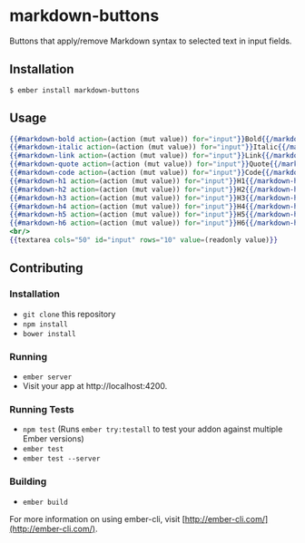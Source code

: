 # markdown-buttons

Buttons that apply/remove Markdown syntax to selected text in input fields.

## Installation

```shell
$ ember install markdown-buttons
```

## Usage

```handlebars
{{#markdown-bold action=(action (mut value)) for="input"}}Bold{{/markdown-bold}}
{{#markdown-italic action=(action (mut value)) for="input"}}Italic{{/markdown-italic}}
{{#markdown-link action=(action (mut value)) for="input"}}Link{{/markdown-link}}
{{#markdown-quote action=(action (mut value)) for="input"}}Quote{{/markdown-quote}}
{{#markdown-code action=(action (mut value)) for="input"}}Code{{/markdown-code}}
{{#markdown-h1 action=(action (mut value)) for="input"}}H1{{/markdown-h1}}
{{#markdown-h2 action=(action (mut value)) for="input"}}H2{{/markdown-h2}}
{{#markdown-h3 action=(action (mut value)) for="input"}}H3{{/markdown-h3}}
{{#markdown-h4 action=(action (mut value)) for="input"}}H4{{/markdown-h4}}
{{#markdown-h5 action=(action (mut value)) for="input"}}H5{{/markdown-h5}}
{{#markdown-h6 action=(action (mut value)) for="input"}}H6{{/markdown-h6}}
<br/>
{{textarea cols="50" id="input" rows="10" value=(readonly value)}}
```

## Contributing

### Installation

* `git clone` this repository
* `npm install`
* `bower install`

### Running

* `ember server`
* Visit your app at http://localhost:4200.

### Running Tests

* `npm test` (Runs `ember try:testall` to test your addon against multiple Ember versions)
* `ember test`
* `ember test --server`

### Building

* `ember build`

For more information on using ember-cli, visit [http://ember-cli.com/](http://ember-cli.com/).
